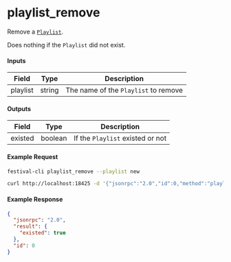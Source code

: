# playlist_remove
Remove a [`Playlist`](playlist.md).

Does nothing if the `Playlist` did not exist.

#### Inputs
| Field    | Type   | Description |
|----------|--------|-------------|
| playlist | string | The name of the `Playlist` to remove

#### Outputs
| Field   | Type    | Description |
|---------|---------|-------------|
| existed | boolean | If the `Playlist` existed or not

#### Example Request
```bash
festival-cli playlist_remove --playlist new
```
```bash
curl http://localhost:18425 -d '{"jsonrpc":"2.0","id":0,"method":"playlist_remove","params":{"playlist":"new"}}'
```

#### Example Response
```json
{
  "jsonrpc": "2.0",
  "result": {
    "existed": true
  },
  "id": 0
}
```

